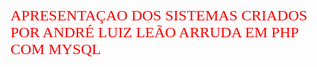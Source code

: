 <html>
<body><font face="garamond" color="red" size=+2> APRESENTAÇAO DOS SISTEMAS CRIADOS POR ANDRÉ LUIZ LEÃO ARRUDA EM PHP COM MYSQL </font>
  
</html>
